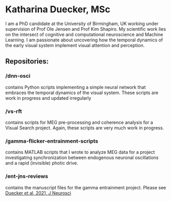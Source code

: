 # Katharina Duecker, MSc

I am a PhD candidate at the University of Birmingham, UK working under supervision of Prof Ole Jensen and Prof Kim Shapiro.
My scientific work lies on the intersect of cognitive and computational neuroscience and Machine Learning. 
I am passionate about uncovering how the temporal dynamics of the early visual system implement visual attention and perception.


## Repositories:

### /dnn-osci 
contains Python scripts implementing a simple neural network that embraces the temporal dynamics of the visual system. These scripts are work in progress and updated irregularly

### /vs-rft
contains scripts for MEG pre-processing and coherence analysis for a Visual Search project. Again, these scripts are very much work in progress.

### /gamma-flicker-entrainment-scripts 
contains MATLAB scripts that I wrote to analyze MEG data for a project investigating synchronization between endogenous neuronal oscillations and a rapid (invisible) photic drive. 
### /ent-jns-reviews 
contains the manuscript files for the gamma entrainment project. Please see [Duecker et al, 2021, J Neurosci](https://www.jneurosci.org/content/41/31/6684)

